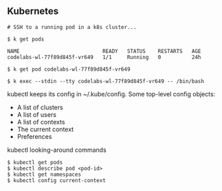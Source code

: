 ## Kubernetes
```
# SSH to a running pod in a k8s cluster...

$ k get pods

NAME                           READY   STATUS    RESTARTS   AGE
codelabs-wl-77f89d845f-vr649   1/1     Running   0          24h

$ k get pod codelabs-wl-77f89d845f-vr649

$ k exec --stdin --tty codelabs-wl-77f89d845f-vr649 -- /bin/bash
```

kubectl keeps its config in ~/.kube/config.  Some top-level config objects:
- A list of clusters
- A list of users
- A list of contexts
- The current context
- Preferences

kubectl looking-around commands
```
$ kubectl get pods
$ kubectl describe pod <pod-id>
$ kubectl get namespaces
$ kubectl config current-context
```
